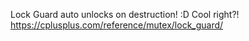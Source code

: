 Lock Guard auto unlocks on destruction! :D Cool right?!
https://cplusplus.com/reference/mutex/lock_guard/